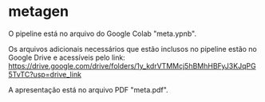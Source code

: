 # metagen
O pipeline está no arquivo do Google Colab "meta.ypnb".

Os arquivos adicionais necessários que estão inclusos no pipeline estão no Google Drive e acessíveis pelo link: https://drive.google.com/drive/folders/1y_kdrVTMMcj5hBMhHBFyJ3KJqPG5TvTC?usp=drive_link

A apresentação está no arquivo PDF "meta.pdf".
